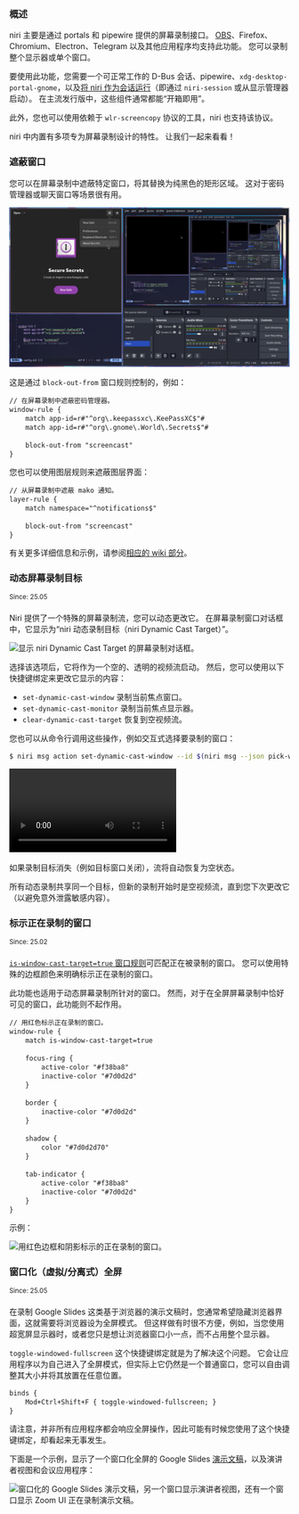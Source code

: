 ### 概述

niri 主要是通过 portals 和 pipewire 提供的屏幕录制接口。
[OBS]、Firefox、Chromium、Electron、Telegram 以及其他应用程序均支持此功能。
您可以录制整个显示器或单个窗口。

要使用此功能，您需要一个可正常工作的 D-Bus 会话、pipewire、`xdg-desktop-portal-gnome`，以及[将 niri 作为会话运行](./Getting-Started.md)（即通过 `niri-session` 或从显示管理器启动）。
在主流发行版中，这些组件通常都能“开箱即用”。

此外，您也可以使用依赖于 `wlr-screencopy` 协议的工具，niri 也支持该协议。

niri 中内置有多项专为屏幕录制设计的特性。
让我们一起来看看！

### 遮蔽窗口

您可以在屏幕录制中遮蔽特定窗口，将其替换为纯黑色的矩形区域。
这对于密码管理器或聊天窗口等场景很有用。

![截图显示一个窗口在正常情况下可见，但在 OBS 中被遮蔽。](./img/block-out-from-screencast.png)

这是通过 `block-out-from` 窗口规则控制的，例如：

```kdl
// 在屏幕录制中遮蔽密码管理器。
window-rule {
    match app-id=r#"^org\.keepassxc\.KeePassXC$"#
    match app-id=r#"^org\.gnome\.World\.Secrets$"#

    block-out-from "screencast"
}
```

您也可以使用图层规则来遮蔽图层界面：

```kdl
// 从屏幕录制中遮蔽 mako 通知。
layer-rule {
    match namespace="^notifications$"

    block-out-from "screencast"
}
```
有关更多详细信息和示例，请参阅[相应的 wiki 部分](./Configuration:-Window-Rules.md#block-out-from)。

### 动态屏幕录制目标

<sup>Since: 25.05</sup>

Niri 提供了一个特殊的屏幕录制流，您可以动态更改它。
在屏幕录制窗口对话框中，它显示为“niri 动态录制目标（niri Dynamic Cast Target）”。

![显示 niri Dynamic Cast Target 的屏幕录制对话框。](https://github.com/user-attachments/assets/e236ce74-98ec-4f3a-a99b-29ac1ff324dd)

选择该选项后，它将作为一个空的、透明的视频流启动。
然后，您可以使用以下快捷键绑定来更改它显示的内容：

- `set-dynamic-cast-window` 录制当前焦点窗口。
- `set-dynamic-cast-monitor` 录制当前焦点显示器。
- `clear-dynamic-cast-target` 恢复到空视频流。

您也可以从命令行调用这些操作，例如交互式选择要录制的窗口：

```sh
$ niri msg action set-dynamic-cast-window --id $(niri msg --json pick-window | jq .id)
```

<video controls src="https://github.com/user-attachments/assets/c617a9d6-7d5e-4f1f-b8cc-9301182d9634">

https://github.com/user-attachments/assets/c617a9d6-7d5e-4f1f-b8cc-9301182d9634

</video>

如果录制目标消失（例如目标窗口关闭），流将自动恢复为空状态。

所有动态录制共享同一个目标，但新的录制开始时是空视频流，直到您下次更改它（以避免意外泄露敏感内容）。

### 标示正在录制的窗口

<sup>Since: 25.02</sup>

[`is-window-cast-target=true` 窗口规则](./Configuration:-Window-Rules.md#is-window-cast-target)可匹配正在被录制的窗口。
您可以使用特殊的边框颜色来明确标示正在录制的窗口。

此功能也适用于动态屏幕录制所针对的窗口。
然而，对于在全屏屏幕录制中恰好可见的窗口，此功能则不起作用。

```kdl
// 用红色标示正在录制的窗口。
window-rule {
    match is-window-cast-target=true

    focus-ring {
        active-color "#f38ba8"
        inactive-color "#7d0d2d"
    }

    border {
        inactive-color "#7d0d2d"
    }

    shadow {
        color "#7d0d2d70"
    }

    tab-indicator {
        active-color "#f38ba8"
        inactive-color "#7d0d2d"
    }
}
```

示例：

![用红色边框和阴影标示的正在录制的窗口。](https://github.com/user-attachments/assets/375b381e-3a87-4e94-8676-44404971d893)

### 窗口化（虚拟/分离式）全屏

<sup>Since: 25.05</sup>

在录制 Google Slides 这类基于浏览器的演示文稿时，您通常希望隐藏浏览器界面，这就需要将浏览器设为全屏模式。
但这样做有时很不方便，例如，当您使用超宽屏显示器时，或者您只是想让浏览器窗口小一点，而不占用整个显示器。

`toggle-windowed-fullscreen` 这个快捷键绑定就是为了解决这个问题。
它会让应用程序以为自己进入了全屏模式，但实际上它仍然是一个普通窗口，您可以自由调整其大小并将其放置在任意位置。

```kdl
binds {
    Mod+Ctrl+Shift+F { toggle-windowed-fullscreen; }
}
```

请注意，并非所有应用程序都会响应全屏操作，因此可能有时候您使用了这个快捷键绑定，却看起来无事发生。

下面是一个示例，显示了一个窗口化全屏的 Google Slides [演示文稿](https://youtu.be/Kmz8ODolnDg)，以及演讲者视图和会议应用程序：

![窗口化的 Google Slides 演示文稿，另一个窗口显示演讲者视图，还有一个窗口显示 Zoom UI 正在录制演示文稿。](https://github.com/user-attachments/assets/b2b49eea-f5a0-4c0a-b537-51fd1949a59d)

[OBS]: https://obsproject.com/
